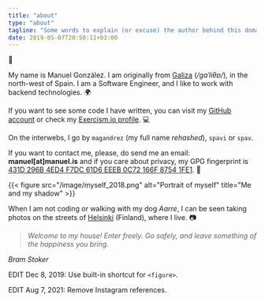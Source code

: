 ```yaml
---
title: "about"
type: "about"
tagline: "Some words to explain (or excuse) the author behind this domain."
date: 2019-05-07T20:50:11+03:00
---
```

:wave:

My name is Manuel González. I am originally from [Galiza](https://en.wikipedia.org/wiki/Galicia_(Spain)) (_/ɡaˈliθɐ/_), in the north-west of Spain. I am a Software Engineer, and I like to work with backend technologies. :earth_africa:
 
If you want to see some code I have written, you can visit my [GitHub account](https://github.com/magandrez "github.com/magandrez") or check my [Exercism.io profile](https://exercism.io/profiles/magandrez).  :computer:

On the interwebs, I go by `magandrez` (my full name _rehashed_), `spavi` or `spav`.

If you want to contact me, please, do send me an email: **manuel[at]manuel.is** and if you care about privacy, my GPG fingerprint is [431D 296B 4ED4 F7DC 61D6 EEEB 0C72 166F 8754 1FE1](/pgp/manuel.gpg). :email:

{{< figure src="/image/myself_2018.png" alt="Portrait of myself" title="Me and my shadow" >}}

When I am not coding or walking with my dog _Aarre_, I can be seen taking photos on the streets of [Helsinki](https://www.myhelsinki.fi/en "MyHelsinki is the entry portal for Helsinki's events.") (Finland), where I live. :camera:

> _Welcome to my house! Enter freely. Go safely, and leave something of the happiness you bring._

_Bram Stoker_

EDIT Dec 8, 2019: Use built-in shortcut for `<figure>`.

EDIT Aug 7, 2021: Remove Instagram references.
